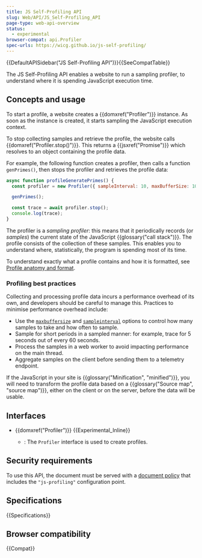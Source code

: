 ```yaml
---
title: JS Self-Profiling API
slug: Web/API/JS_Self-Profiling_API
page-type: web-api-overview
status:
  - experimental
browser-compat: api.Profiler
spec-urls: https://wicg.github.io/js-self-profiling/
---
```


{{DefaultAPISidebar("JS Self-Profiling API")}}{{SeeCompatTable}}

The JS Self-Profiling API enables a website to run a sampling profiler, to understand where it is spending JavaScript execution time.

## Concepts and usage

To start a profile, a website creates a {{domxref("Profiler")}} instance. As soon as the instance is created, it starts sampling the JavaScript execution context.

To stop collecting samples and retrieve the profile, the website calls {{domxref("Profiler.stop()")}}. This returns a {{jsxref("Promise")}} which resolves to an object containing the profile data.

For example, the following function creates a profiler, then calls a function `genPrimes()`, then stops the profiler and retrieves the profile data:

```js
async function profileGeneratePrimes() {
  const profiler = new Profiler({ sampleInterval: 10, maxBufferSize: 10000 });

  genPrimes();

  const trace = await profiler.stop();
  console.log(trace);
}
```

The profiler is a _sampling profiler_: this means that it periodically records (or _samples_) the current state of the JavaScript {{glossary("call stack")}}. The profile consists of the collection of these samples. This enables you to understand where, statistically, the program is spending most of its time.

To understand exactly what a profile contains and how it is formatted, see [Profile anatomy and format](/en-US/docs/Web/API/JS_Self-Profiling_API/Profile_content_and_format).

### Profiling best practices

Collecting and processing profile data incurs a performance overhead of its own, and developers should be careful to manage this. Practices to minimise performance overhead include:

- Use the [`maxbuffersize`](/en-US/docs/Web/API/Profiler/Profiler#maxbuffersize) and [`sampleinterval`](/en-US/docs/Web/API/Profiler/Profiler#sampleinterval) options to control how many samples to take and how often to sample.
- Sample for short periods in a sampled manner: for example, trace for 5 seconds out of every 60 seconds.
- Process the samples in a web worker to avoid impacting performance on the main thread.
- Aggregate samples on the client before sending them to a telemetry endpoint.

If the JavaScript in your site is {{glossary("Minification", "minified")}}, you will need to transform the profile data based on a {{glossary("Source map", "source map")}}, either on the client or on the server, before the data will be usable.

## Interfaces

- {{domxref("Profiler")}} {{Experimental_Inline}}

  - : The `Profiler` interface is used to create profiles.

## Security requirements

To use this API, the document must be served with a [document policy](https://wicg.github.io/document-policy/) that includes the `"js-profiling"` configuration point.

## Specifications

{{Specifications}}

## Browser compatibility

{{Compat}}
